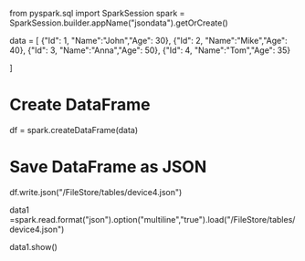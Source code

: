 
from pyspark.sql import SparkSession
spark = SparkSession.builder.appName("jsondata").getOrCreate()

data = [
     {"Id": 1, "Name":"John","Age": 30},
     {"Id": 2, "Name":"Mike","Age": 40},
     {"Id": 3, "Name":"Anna","Age": 50},
     {"Id": 4, "Name":"Tom","Age": 35}

]
 # Create DataFrame
df = spark.createDataFrame(data) 

# Save DataFrame as JSON
df.write.json("/FileStore/tables/device4.json")

data1 =spark.read.format("json").option("multiline","true").load("/FileStore/tables/device4.json")

data1.show()
